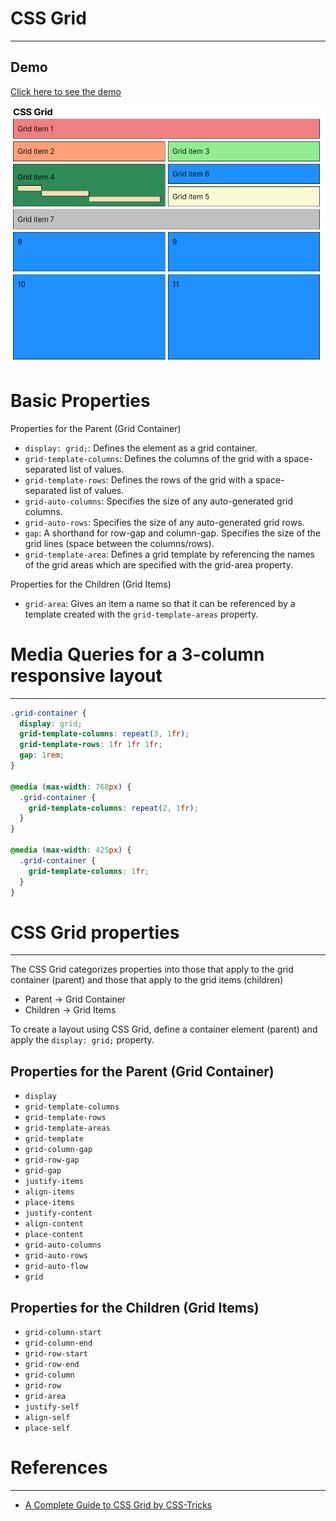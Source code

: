 # CSS Grid

---

## Demo

[Click here to see the demo](https://stefanoturcarelli.github.io/grid/)

![Screenshot](./assets/media/screenshots/new-image.png)

# Basic Properties

Properties for the Parent (Grid Container)

- `display: grid;`: Defines the element as a grid container.
- `grid-template-columns`: Defines the columns of the grid with a space-separated list of values.
- `grid-template-rows`: Defines the rows of the grid with a space-separated list of values.
- `grid-auto-columns`: Specifies the size of any auto-generated grid columns.
- `grid-auto-rows`: Specifies the size of any auto-generated grid rows.
- `gap`: A shorthand for row-gap and column-gap. Specifies the size of the grid lines (space between the columns/rows).
- `grid-template-area`: Defines a grid template by referencing the names of the grid areas which are specified with the grid-area property.

Properties for the Children (Grid Items)

- `grid-area`: Gives an item a name so that it can be referenced by a template created with the `grid-template-areas` property.

# Media Queries for a 3-column responsive layout

---

```css
.grid-container {
  display: grid;
  grid-template-columns: repeat(3, 1fr);
  grid-template-rows: 1fr 1fr 1fr;
  gap: 1rem;
}

@media (max-width: 768px) {
  .grid-container {
    grid-template-columns: repeat(2, 1fr);
  }
}

@media (max-width: 425px) {
  .grid-container {
    grid-template-columns: 1fr;
  }
}
```

# CSS Grid properties

---

The CSS Grid categorizes properties into those that apply to the grid container (parent) and those that apply to the grid items (children)

- Parent -> Grid Container
- Children -> Grid Items

To create a layout using CSS Grid, define a container element (parent) and apply the `display: grid;` property.

## Properties for the Parent (Grid Container)

- `display`
- `grid-template-columns`
- `grid-template-rows`
- `grid-template-areas`
- `grid-template`
- `grid-column-gap`
- `grid-row-gap`
- `grid-gap`
- `justify-items`
- `align-items`
- `place-items`
- `justify-content`
- `align-content`
- `place-content`
- `grid-auto-columns`
- `grid-auto-rows`
- `grid-auto-flow`
- `grid`

## Properties for the Children (Grid Items)

- `grid-column-start`
- `grid-column-end`
- `grid-row-start`
- `grid-row-end`
- `grid-column`
- `grid-row`
- `grid-area`
- `justify-self`
- `align-self`
- `place-self`

# References

---

- [A Complete Guide to CSS Grid by CSS-Tricks](https://css-tricks.com/snippets/css/complete-guide-grid/#aa-grid-properties)
